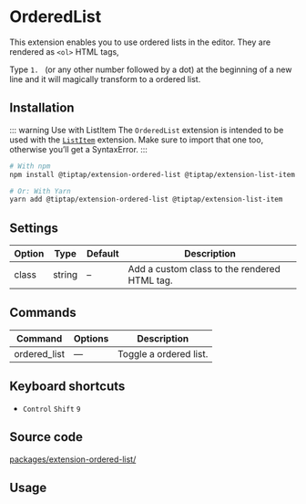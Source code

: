 # OrderedList
This extension enables you to use ordered lists in the editor. They are rendered as `<ol>` HTML tags,

Type <code>1.&nbsp;</code> (or any other number followed by a dot) at the beginning of a new line and it will magically transform to a ordered list.

## Installation
::: warning Use with ListItem
The `OrderedList` extension is intended to be used with the [`ListItem`](/api/extensions/list-item) extension. Make sure to import that one too, otherwise you’ll get a SyntaxError.
:::

```bash
# With npm
npm install @tiptap/extension-ordered-list @tiptap/extension-list-item

# Or: With Yarn
yarn add @tiptap/extension-ordered-list @tiptap/extension-list-item
```

## Settings
| Option | Type   | Default | Description                                  |
| ------ | ------ | ------- | -------------------------------------------- |
| class  | string | –       | Add a custom class to the rendered HTML tag. |

## Commands
| Command      | Options | Description            |
| ------------ | ------- | ---------------------- |
| ordered_list | —       | Toggle a ordered list. |

## Keyboard shortcuts
* `Control`&nbsp;`Shift`&nbsp;`9`

## Source code
[packages/extension-ordered-list/](https://github.com/ueberdosis/tiptap-next/blob/main/packages/extension-ordered-list/)

## Usage
<demo name="Extensions/OrderedList" highlight="3-5,17-18,37-38" />
